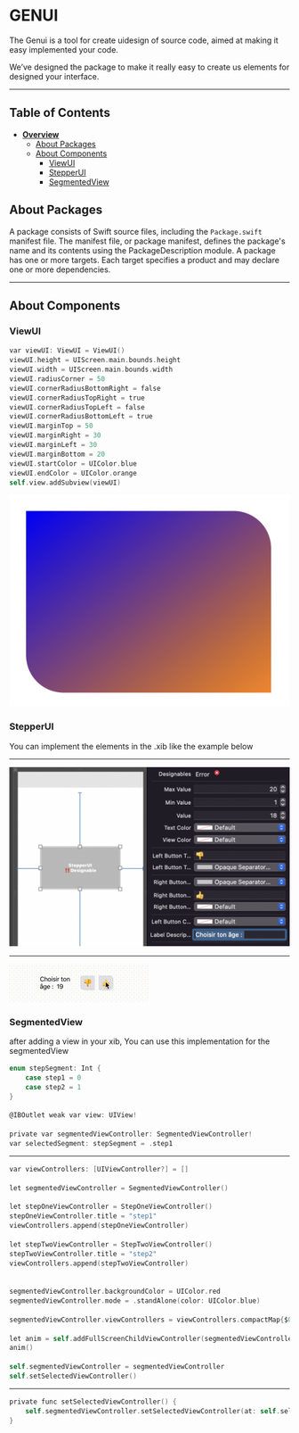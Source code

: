 # GENUI

The Genui is a tool for create uidesign of source code, aimed at making it easy implemented your code.

We’ve designed the package to make it really easy to create us elements for designed your interface.

***

## Table of Contents

* [**Overview**](README.md)
  * [About Packages](#about-packages)
  * [About Components](#about-components)
    * [ViewUI](#viewui)
    * [StepperUI](#stepperui)
    * [SegmentedView](#segmentedview)

## About Packages

A package consists of Swift source files, including the `Package.swift` manifest file. The manifest file, or package manifest, defines the package's name and its contents using the PackageDescription module. A package has one or more targets. Each target specifies a product and may declare one or more dependencies.

***


## About Components


### ViewUI

```objective-c
var viewUI: ViewUI = ViewUI()
viewUI.height = UIScreen.main.bounds.height
viewUI.width = UIScreen.main.bounds.width
viewUI.radiusCorner = 50
viewUI.cornerRadiusBottomRight = false
viewUI.cornerRadiusTopRight = true
viewUI.cornerRadiusTopLeft = false
viewUI.cornerRadiusBottomLeft = true
viewUI.marginTop = 50
viewUI.marginRight = 30
viewUI.marginLeft = 30
viewUI.marginBottom = 20
viewUI.startColor = UIColor.blue
viewUI.endColor = UIColor.orange
self.view.addSubview(viewUI)
```

![HTPressableButton](https://github.com/risrael-1/Package_genui/blob/master/Sources/GENUI/ImagesDemo/exempleViewUI.png)


### StepperUI


You can implement the elements in the .xib like the example below

***

![HTPressableButton](https://github.com/risrael-1/Package_genui/blob/master/Sources/GENUI/ImagesDemo/exempleStepperUI.png)

***

![HTPressableButton](https://github.com/risrael-1/Package_genui/blob/master/Sources/GENUI/ImagesDemo/exempleStepperUI.gif)


### SegmentedView

after adding a view in your xib, You can use this implementation for the segmentedView

```objective-c
enum stepSegment: Int {
    case step1 = 0
    case step2 = 1
}

@IBOutlet weak var view: UIView!

private var segmentedViewController: SegmentedViewController!
var selectedSegment: stepSegment = .step1
```
***

```objective-c
var viewControllers: [UIViewController?] = []

let segmentedViewController = SegmentedViewController()

let stepOneViewController = StepOneViewController()
stepOneViewController.title = "step1"
viewControllers.append(stepOneViewController)

let stepTwoViewController = StepTwoViewController()
stepTwoViewController.title = "step2"
viewControllers.append(stepTwoViewController)


segmentedViewController.backgroundColor = UIColor.red
segmentedViewController.mode = .standAlone(color: UIColor.blue)

segmentedViewController.viewControllers = viewControllers.compactMap{$0}

let anim = self.addFullScreenChildViewController(segmentedViewController, in: self.viewTest)
anim()

self.segmentedViewController = segmentedViewController
self.setSelectedViewController()

```
***

```objective-c
private func setSelectedViewController() {
    self.segmentedViewController.setSelectedViewController(at: self.selectedSegment.rawValue)
}
```
